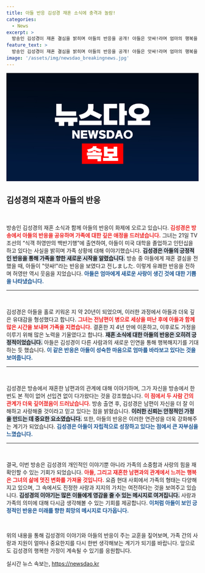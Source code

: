 ```yaml
---
title: 아들 반응 김성경 재혼 소식에 충격과 놀람!
categories:
  - News
excerpt: >
  방송인 김성경이 재혼 결심을 밝히며 아들의 반응을 공개! 아들은 앗싸!라며 엄마의 행복을 응원했죠. 20년간 홀로 아들을 키운 그의 진솔한 이야기와 특별한 인연을 만나보세요!
feature_text: >
  방송인 김성경이 재혼 결심을 밝히며 아들의 반응을 공개! 아들은 앗싸!라며 엄마의 행복을 응원했죠. 20년간 홀로 아들을 키운 그의 진솔한 이야기와 특별한 인연을 만나보세요!
image: '/assets/img/newsdao_breakingnews.jpg'
---
```


<p><img src="/assets/img/newsdao_breakingnews.jpg" alt="cryptoinkorea 속보" /></p>

<h2 data-ke-size="size26">김성경의 재혼과 아들의 반응</h2>

<p data-ke-size="size16">&nbsp;</p>

<p>방송인 김성경의 재혼 소식과 함께 아들의 반응이 화제에 오르고 있습니다. <b><span style="color: #ee2323;">김성경은 방송에서 아들의 반응을 공유하며 가족에 대한 깊은 애정을 드러냈습니다.</span></b> 그녀는 21일 TV조선의 “식객 허영만의 백반기행”에 출연하여, 아들이 미국 대학을 졸업하고 인턴십을 하고 있다는 사실을 밝히며 가족 상황에 대해 이야기했습니다. <b><span style="background-color: #21538527;">김성경은 아들의 긍정적인 반응을 통해 가족을 향한 새로운 시작을 알렸습니다.</span></b> 방송 중 아들에게 재혼 결심을 전했을 때, 아들이 "앗싸!"라는 반응을 보였다고 전しました. 이렇게 유쾌한 반응을 전하며 허영만 역시 웃음을 지었습니다. <b><span style="color: #1a5490;">아들은 엄마에게 새로운 사랑이 생긴 것에 대한 기쁨을 나타냈습니다.</span></b> </p>

<hr>

<p data-ke-size="size16">&nbsp;</p>

<p>김성경은 아들을 홀로 키워온 지 약 20년이 되었으며, 이러한 과정에서 아들과 더욱 깊은 유대감을 형성했다고 합니다. <b><span style="color: #ee2323;">그녀는 전남편이 병으로 세상을 떠난 후에 아들과 함께 많은 시간을 보내며 가족을 지켰습니다.</span></b> 결혼한 지 4년 만에 이혼하고, 이후로도 가정을 이루기 위해 많은 노력을 기울였다고 합니다. <b><span style="background-color: #21538527;">재혼 소식에 대한 아들의 반응은 오히려 긍정적이었습니다.</span></b> 아들은 김성경이 다른 사람과의 새로운 인연을 통해 행복해지기를 기대하는 듯 했습니다. <b><span style="color: #1a5490;">이 같은 반응은 아들이 성숙한 마음으로 엄마를 바라보고 있다는 것을 보여줍니다.</span></b> </p>

<hr>

<p data-ke-size="size16">&nbsp;</p>

<p>김성경은 방송에서 재혼한 남편과의 관계에 대해 이야기하며, 그가 자신을 방송에서 한 번도 본 적이 없어 선입견 없이 다가왔다는 것을 강조했습니다. <b><span style="color: #ee2323;">이 점에서 두 사람 간의 관계가 더욱 깊어졌음이 드러났습니다.</span></b> 방송 출연 후, 김성경은 남편이 자신을 더 잘 이해하고 사랑해줄 것이라고 믿고 있다는 점을 밝혔습니다. <b><span style="background-color: #21538527;">이러한 신뢰는 안정적인 가정을 만드는 데 중요한 요소였습니다.</span></b> 또한, 아들의 반응은 이러한 연관성을 더욱 강화해주는 계기가 되었습니다. <b><span style="color: #1a5490;">김성경은 아들이 자립적으로 성장하고 있다는 점에서 큰 자부심을 느꼈습니다.</span></b> </p>

<hr>

<p data-ke-size="size16">&nbsp;</p>

<p>결국, 이번 방송은 김성경의 개인적인 이야기뿐 아니라 가족의 소중함과 사랑의 힘을 재확인할 수 있는 기회가 되었습니다. <b><span style="color: #ee2323;">아들, 그리고 재혼한 남편과의 관계에서 느끼는 행복은 그녀의 삶에 멋진 변화를 가져올 것입니다.</span></b> 요즘 현대 사회에서 가족의 형태는 다양해지고 있으며, 그 속에서도 진정한 사랑과 지지의 가치는 여전하다는 것을 보여주고 있습니다. <b><span style="background-color: #21538527;">김성경의 이야기는 많은 이들에게 영감을 줄 수 있는 메시지로 여겨집니다.</span></b> 사랑과 가족의 의미에 대해 다시금 생각해볼 수 있는 기회를 제공합니다. <b><span style="color: #1a5490;">이처럼 아들이 보인 긍정적인 반응은 미래를 향한 희망의 메시지로 다가옵니다.</span></b> </p>

<p data-ke-size="size16">&nbsp;</p>

<p>위의 내용을 통해 김성경의 이야기와 아들의 반응이 주는 교훈을 짚어보며, 가족 간의 사랑과 지원이 얼마나 중요한지를 다시 한번 생각해보는 계기가 되기를 바랍니다. 앞으로도 김성경의 행복한 가정이 계속될 수 있기를 응원합니다.</p>
실시간 뉴스 속보는, <a href="https://newsdao.kr" rel="dofollow">https://newsdao.kr</a>


